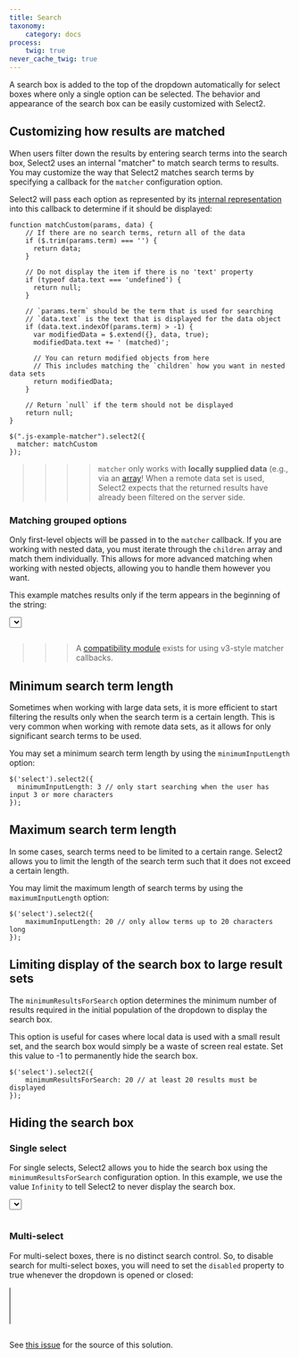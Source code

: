 ```yaml
---
title: Search
taxonomy:
    category: docs
process:
    twig: true
never_cache_twig: true
---
```


A search box is added to the top of the dropdown automatically for select boxes where only a single option can be selected. The behavior and appearance of the search box can be easily customized with Select2.

## Customizing how results are matched

When users filter down the results by entering search terms into the search box, Select2 uses an internal "matcher" to match search terms to results. You may customize the way that Select2 matches search terms by specifying a callback for the `matcher` configuration option.

Select2 will pass each option as represented by its [internal representation](/options) into this callback to determine if it should be displayed:

```
function matchCustom(params, data) {
    // If there are no search terms, return all of the data
    if ($.trim(params.term) === '') {
      return data;
    }

    // Do not display the item if there is no 'text' property
    if (typeof data.text === 'undefined') {
      return null;
    }

    // `params.term` should be the term that is used for searching
    // `data.text` is the text that is displayed for the data object
    if (data.text.indexOf(params.term) > -1) {
      var modifiedData = $.extend({}, data, true);
      modifiedData.text += ' (matched)';
   
      // You can return modified objects from here
      // This includes matching the `children` how you want in nested data sets
      return modifiedData;
    }
   
    // Return `null` if the term should not be displayed
    return null;
}
    
$(".js-example-matcher").select2({
  matcher: matchCustom
});
```

>>>> `matcher` only works with **locally supplied data** (e.g., via an [array](/data-sources/arrays)!  When a remote data set is used, Select2 expects that the returned results have already been filtered on the server side.

### Matching grouped options

Only first-level objects will be passed in to the `matcher` callback.  If you are working with nested data, you must iterate through the `children` array and match them individually.  This allows for more advanced matching when working with nested objects, allowing you to handle them however you want.

This example matches results only if the term appears in the beginning of the string:

<div class="s2-example">
    <select class="js-example-matcher-start js-states form-control"></select>
</div>

<pre data-fill-from=".js-code-example-matcher"></pre>

<script type="text/javascript" class="js-code-example-matcher">

function matchStart(params, data) {
  // If there are no search terms, return all of the data
  if ($.trim(params.term) === '') {
    return data;
  }

  // Skip if there is no 'children' property
  if (typeof data.children === 'undefined') {
    return null;
  }

  // `data.children` contains the actual options that we are matching against
  var filteredChildren = [];
  $.each(data.children, function (idx, child) {
    if (child.text.toUpperCase().indexOf(params.term.toUpperCase()) == 0) {
      filteredChildren.push(child);
    }
  });

  // If we matched any of the timezone group's children, then set the matched children on the group
  // and return the group object
  if (filteredChildren.length) {
    var modifiedData = $.extend({}, data, true);
    modifiedData.children = filteredChildren;

    // You can return modified objects from here
    // This includes matching the `children` how you want in nested data sets
    return modifiedData;
  }

  // Return `null` if the term should not be displayed
  return null;
}

$(".js-example-matcher-start").select2({
  matcher: matchStart
});

</script>

>>> A [compatibility module](/upgrading/migrating-from-35#wrapper-for-old-style-matcher-callbacks) exists for using v3-style matcher callbacks.

## Minimum search term length

Sometimes when working with large data sets, it is more efficient to start filtering the results only when the search term is a certain length. This is very common when working with remote data sets, as it allows for only significant search terms to be used.

You may set a minimum search term length  by using the `minimumInputLength` option:

```
$('select').select2({
  minimumInputLength: 3 // only start searching when the user has input 3 or more characters
});
```

## Maximum search term length

In some cases, search terms need to be limited to a certain range. Select2 allows you to limit the length of the search term such that it does not exceed a certain length.

You may limit the maximum length of search terms by using the `maximumInputLength` option:

```
$('select').select2({
    maximumInputLength: 20 // only allow terms up to 20 characters long
});
```

## Limiting display of the search box to large result sets

The `minimumResultsForSearch` option determines the minimum number of results required in the initial population of the dropdown to display the search box.

This option is useful for cases where local data is used with a small result set, and the search box would simply be a waste of screen real estate. Set this value to -1 to permanently hide the search box.

```
$('select').select2({
    minimumResultsForSearch: 20 // at least 20 results must be displayed
});
```

## Hiding the search box

### Single select

For single selects, Select2 allows you to hide the search box using the `minimumResultsForSearch` configuration option. In this example, we use the value `Infinity` to tell Select2 to never display the search box.

<div class="s2-example">
    <select id="js-example-basic-hide-search" class="js-states form-control"></select>
</div>

<pre data-fill-from="#js-code-example-basic-hide-search"></pre>

<script type="text/javascript" id="js-code-example-basic-hide-search">

$("#js-example-basic-hide-search").select2({
    minimumResultsForSearch: Infinity
});

</script>

### Multi-select

For multi-select boxes, there is no distinct search control. So, to disable search for multi-select boxes, you will need to set the `disabled` property to true whenever the dropdown is opened or closed:

<div class="s2-example">
    <select id="js-example-basic-hide-search-multi" class="js-states form-control" multiple="multiple"></select>
</div>

<pre data-fill-from="#js-code-example-basic-hide-search-multi"></pre>

<script type="text/javascript" id="js-code-example-basic-hide-search-multi">

$('#js-example-basic-hide-search-multi').select2();

$('#js-example-basic-hide-search-multi').on('select2:opening select2:closing', function( event ) {
    var $searchfield = $(this).parent().find('.select2-search__field');
    $searchfield.prop('disabled', true);
});
</script>

See [this issue](https://github.com/select2/select2/issues/4797) for the source of this solution.
